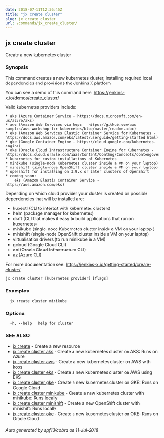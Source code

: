 ```yaml
---
date: 2018-07-11T12:36:45Z
title: "jx create cluster"
slug: jx_create_cluster
url: /commands/jx_create_cluster/
---
```

## jx create cluster

Create a new kubernetes cluster

### Synopsis

This command creates a new kubernetes cluster, installing required local dependencies and provisions the Jenkins X platform 

You can see a demo of this command here: https://jenkins-x.io/demos/create_cluster/

Valid kubernetes providers include:

    * aks (Azure Container Service - https://docs.microsoft.com/en-us/azure/aks)
    * aws (Amazon Web Services via kops - https://github.com/aws-samples/aws-workshop-for-kubernetes/blob/master/readme.adoc)
    * eks (Amazon Web Services Elastic Container Service for Kubernetes - https://docs.aws.amazon.com/eks/latest/userguide/getting-started.html)
    * gke (Google Container Engine - https://cloud.google.com/kubernetes-engine)
    * oke (Oracle Cloud Infrastructure Container Engine for Kubernetes - https://docs.cloud.oracle.com/iaas/Content/ContEng/Concepts/contengoverview.htm)
    * kubernetes for custom installations of Kubernetes
    * minikube (single-node Kubernetes cluster inside a VM on your laptop)
	* minishift (single-node OpenShift cluster inside a VM on your laptop)
	* openshift for installing on 3.9.x or later clusters of OpenShift
    * coming soon:
        eks (Amazon Elastic Container Service - https://aws.amazon.com/eks)     

Depending on which cloud provider your cluster is created on possible dependencies that will be installed are: 

  * kubectl (CLI to interact with kubernetes clusters)  
  * helm (package manager for kubernetes)  
  * draft (CLI that makes it easy to build applications that run on kubernetes)  
  * minikube (single-node Kubernetes cluster inside a VM on your laptop )  
  * minishift (single-node OpenShift cluster inside a VM on your laptop)  
  * virtualisation drivers (to run minikube in a VM)  
  * gcloud (Google Cloud CLI)  
  * oci (Oracle Cloud Infrastructure CLI)  
  * az (Azure CLI)  

For more documentation see: https://jenkins-x.io/getting-started/create-cluster/

```
jx create cluster [kubernetes provider] [flags]
```

### Examples

```
  jx create cluster minikube
```

### Options

```
  -h, --help   help for cluster
```

### SEE ALSO

* [jx create](/commands/jx_create/)	 - Create a new resource
* [jx create cluster aks](/commands/jx_create_cluster_aks/)	 - Create a new kubernetes cluster on AKS: Runs on Azure
* [jx create cluster aws](/commands/jx_create_cluster_aws/)	 - Create a new kubernetes cluster on AWS with kops
* [jx create cluster eks](/commands/jx_create_cluster_eks/)	 - Create a new kubernetes cluster on AWS using EKS
* [jx create cluster gke](/commands/jx_create_cluster_gke/)	 - Create a new kubernetes cluster on GKE: Runs on Google Cloud
* [jx create cluster minikube](/commands/jx_create_cluster_minikube/)	 - Create a new kubernetes cluster with minikube: Runs locally
* [jx create cluster minishift](/commands/jx_create_cluster_minishift/)	 - Create a new OpenShift cluster with minishift: Runs locally
* [jx create cluster oke](/commands/jx_create_cluster_oke/)	 - Create a new kubernetes cluster on OKE: Runs on Oracle Cloud

###### Auto generated by spf13/cobra on 11-Jul-2018

